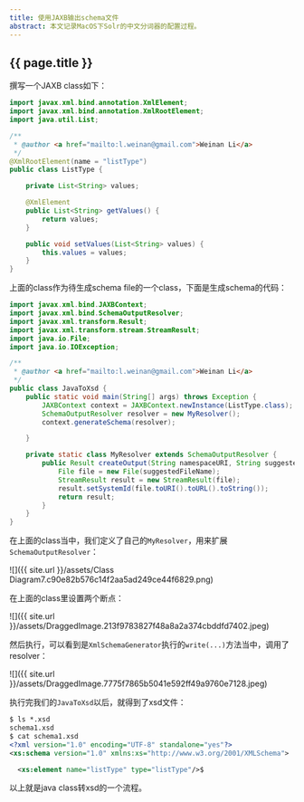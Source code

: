 ```yaml
---
title: 使用JAXB输出schema文件
abstract: 本文记录MacOS下Solr的中文分词器的配置过程。
---
```


## {{ page.title }}

撰写一个JAXB class如下：

```java
import javax.xml.bind.annotation.XmlElement;
import javax.xml.bind.annotation.XmlRootElement;
import java.util.List;

/**
 * @author <a href="mailto:l.weinan@gmail.com">Weinan Li</a>
 */
@XmlRootElement(name = "listType")
public class ListType {

	private List<String> values;

	@XmlElement
	public List<String> getValues() {
		return values;
	}

	public void setValues(List<String> values) {
		this.values = values;
	}
}
```

上面的class作为待生成schema file的一个class，下面是生成schema的代码：

```java
import javax.xml.bind.JAXBContext;
import javax.xml.bind.SchemaOutputResolver;
import javax.xml.transform.Result;
import javax.xml.transform.stream.StreamResult;
import java.io.File;
import java.io.IOException;

/**
 * @author <a href="mailto:l.weinan@gmail.com">Weinan Li</a>
 */
public class JavaToXsd {
	public static void main(String[] args) throws Exception {
		JAXBContext context = JAXBContext.newInstance(ListType.class);
		SchemaOutputResolver resolver = new MyResolver();
		context.generateSchema(resolver);

	}

	private static class MyResolver extends SchemaOutputResolver {
		public Result createOutput(String namespaceURI, String suggestedFileName) throws IOException {
			File file = new File(suggestedFileName);
			StreamResult result = new StreamResult(file);
			result.setSystemId(file.toURI().toURL().toString());
			return result;
		}
	}
}
```


在上面的class当中，我们定义了自己的`MyResolver`，用来扩展`SchemaOutputResolver`：

![]({{ site.url }}/assets/Class Diagram7.c90e82b576c14f2aa5ad249ce44f6829.png)

在上面的class里设置两个断点：

![]({{ site.url }}/assets/DraggedImage.213f9783827f48a8a2a374cbddfd7402.jpeg)

然后执行，可以看到是`XmlSchemaGenerator`执行的`write(...)`方法当中，调用了resolver：

![]({{ site.url }}/assets/DraggedImage.7775f7865b5041e592ff49a9760e7128.jpeg)

执行完我们的`JavaToXsd`以后，就得到了xsd文件：

```xml
$ ls *.xsd
schema1.xsd
$ cat schema1.xsd
<?xml version="1.0" encoding="UTF-8" standalone="yes"?>
<xs:schema version="1.0" xmlns:xs="http://www.w3.org/2001/XMLSchema">

  <xs:element name="listType" type="listType"/>$
```

以上就是java class转xsd的一个流程。